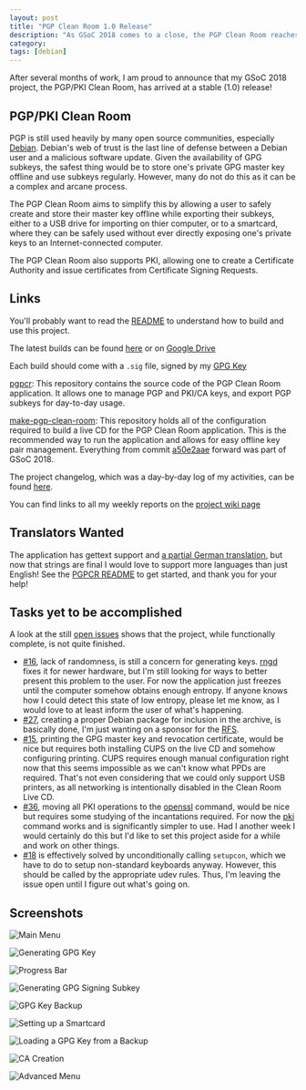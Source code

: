 ```yaml
---
layout: post
title: "PGP Clean Room 1.0 Release"
description: "As GSoC 2018 comes to a close, the PGP Clean Room reaches a stable release."
category: 
tags: [debian]
---
```


After several months of work, I am proud to announce that my GSoC 2018 project,
the PGP/PKI Clean Room, has arrived at a stable (1.0) release!

PGP/PKI Clean Room
------------------
PGP is still used heavily by many open source communities, especially
[Debian](https://debian.org). Debian's web of trust is the last line of
defense between a Debian user and a malicious software update.
Given the availability of GPG subkeys, the safest thing would be to store one's
private GPG master key offline and use subkeys regularly. However, many do not
do this as it can be a complex and arcane process.

The PGP Clean Room aims to simplify this by allowing a user to safely create
and store their master key offline while exporting their subkeys, either to
a USB drive for importing on thier computer, or to a smartcard, where they can
be safely used without ever directly exposing one's private keys to an
Internet-connected computer.

The PGP Clean Room also supports PKI, allowing one to create a Certificate
Authority and issue certificates from Certificate Signing Requests.

Links
-----

You'll probably want to read the [README](https://salsa.debian.org/tookmund-guest/make-pgp-clean-room/blob/master/README.md)
to understand how to build and use this project.

The latest builds can be found [here](http://pgpcr.tookmund.com/) or on [Google Drive](https://drive.google.com/open?id=12C4LbiZ8HuZFfPdZzRm561Wyg7TJiEvj)

Each build should come with a `.sig` file, signed by my
[GPG Key](/assets/3F90059E1AFDDD53.asc)

[pgpcr](https://salsa.debian.org/tookmund-guest/pgpcr): This repository
contains the source code of the PGP Clean Room application.
It allows one to manage PGP and PKI/CA keys, and export PGP subkeys for
day-to-day usage.

[make-pgp-clean-room](https://salsa.debian.org/tookmund-guest/make-pgp-clean-room):
This repository holds all of the configuration required to build a live CD
for the PGP Clean Room application. This is the recommended way to run the
application and allows for easy offline key pair management.
Everything from commit [a50e2aae](https://salsa.debian.org/tookmund-guest/make-pgp-clean-room/commit/a50e2aae93b855dcacabffa8320369941e1855a5)
forward was part of GSoC 2018.

The project changelog, which was a day-by-day log of my activities, can be
found [here](https://salsa.debian.org/tookmund-guest/pgpcr/blob/master/CHANGELOG.md).

You can find links to all my weekly reports on the [project wiki page](https://wiki.debian.org/JacobAdams/PGPCleanRoomLiveCD)

Translators Wanted
------------------

The application has gettext support and [a partial German translation](https://salsa.debian.org/tookmund-guest/pgpcr/merge_requests/1),
but now that strings are final I would love to support more languages than
just English! See the [PGPCR README](https://salsa.debian.org/tookmund-guest/pgpcr/blob/master/README.md)
to get started, and thank you for your help!

Tasks yet to be accomplished
----------------------------
A look at the still [open issues](https://salsa.debian.org/tookmund-guest/pgpcr/issues)
shows that the project, while functionally complete, is not quite finished.

- [#16](https://salsa.debian.org/tookmund-guest/pgpcr/issues/16), lack of
randomness, is still a concern for generating keys.
[rngd](https://packages.debian.org/stretch/rng-tools5) fixes it for newer
hardware, but I'm still looking for ways to better present this problem to
the user. For now the application just freezes until the computer somehow
obtains enough entropy. If anyone knows how I could detect this state of low
entropy, please let me know, as I would love to at least inform the user of
what's happening.
- [#27](https://salsa.debian.org/tookmund-guest/pgpcr/issues/27), creating
a proper Debian package for inclusion in the archive, is basically done,
I'm just wanting on a sponsor for the [RFS]().
- [#15](https://salsa.debian.org/tookmund-guest/pgpcr/issues/15), printing
the GPG master key and revocation certificate, would be nice but requires
both installing CUPS on the live CD and somehow configuring printing.
CUPS requires enough manual configuration right now that this seems
impossible as we can't know what PPDs are required. That's not even
considering that we could only support USB printers, as all networking is
intentionally disabled in the Clean Room Live CD.
- [#36](https://salsa.debian.org/tookmund-guest/pgpcr/issues/36), moving all
PKI operations to the [openssl](https://manpages.debian.org/stretch/openssl/openssl.1ssl.en.html)
command, would be nice but requires some studying of the incantations required.
For now the [pki](https://manpages.debian.org/stretch/strongswan-pki/pki.1.en.html)
command works and is significantly simpler to use. Had I another week I would
certainly do this but I'd like to set this project aside for a while and work
on other things.
- [#18](https://salsa.debian.org/tookmund-guest/pgpcr/issues/18) is
effectively solved by unconditionally calling `setupcon`, which we have to do
to setup non-standard keyboards anyway. However, this should be called by the
appropriate udev rules. Thus, I'm leaving the issue open until I figure out
what's going on.

Screenshots
-----------
![Main Menu](/assets/pgpcr/1.0-mainmenu.png)

![Generating GPG Key](/assets/pgpcr/1.0-gpggen.png)

![Progress Bar](/assets/pgpcr/1.0-progress.png)

![Generating GPG Signing Subkey](/assets/pgpcr/1.0-subkey.png)

![GPG Key Backup](/assets/pgpcr/1.0-backup.png)

![Setting up a Smartcard](/assets/pgpcr/1.0-smartcard.png)

![Loading a GPG Key from a Backup](/assets/pgpcr/1.0-loadkey.png)

![CA Creation](/assets/pgpcr/1.0-CA.png)

![Advanced Menu](/assets/pgpcr/1.0-adv.png)

